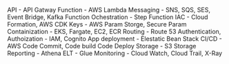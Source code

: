 API - API Gatway
Function - AWS Lambda
Messaging - SNS, SQS, SES, Event Bridge, Kafka
Function Ochestration - Step Function
IAC - Cloud Formation, AWS CDK
Keys - AWS Param Storge, Secure Param
Containization - EKS, Fargate, EC2, ECR
Routing     - Route 53
Authentication, Authoization - IAM, Cognito
App deployment - Elestatic Bean Stack 
CI/CD - AWS Code Commit, Code build Code Deploy
Storage - S3
Storage Reporting - Athena
ELT - Glue
Monitoring - Cloud Watch, Cloud Trail, X-Ray